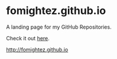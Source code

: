 fomightez.github.io
===================

A landing page for my GitHub Repositories.

Check it out [here](http://fomightez.github.io "Wayne's Portal for Bioinformatics Code Distribution via GitHub").

http://fomightez.github.io 
